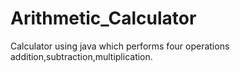 # Arithmetic_Calculator
Calculator using java which performs four operations addition,subtraction,multiplication.

